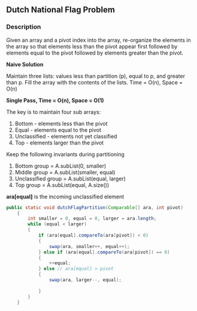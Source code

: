 ## Dutch National Flag Problem
### Description
Given an array and a pivot index into the array, re-organize the elements in the array so that elements less than the pivot appear first followed by elements equal to the pivot followed by elements greater than the pivot. 


**Naive Solution**

Maintain three lists: values less than partition (p), equal to p, and greater than p. Fill the array with the contents of the lists. Time = O(n), Space = O(n)

**Single Pass, Time = O(n), Space = O(1)**

The key is to maintain four sub arrays:

1. Bottom - elements less than the pivot
2. Equal - elements equal to the pivot
3. Unclassified - elements not yet classified
4. Top - elements larger than the pivot

Keep the following invariants during partitioning

1. Bottom group = A.subList(0, smaller)
2. Middle group = A.subList(smaller, equal)
3. Unclassified group = A.subList(equal, larger)
3. Top group = A.subList(equal, A.size())

**ara[equal]** is the incoming unclassified element

```java
public static void dutchFlagPartition(Comparable[] ara, int pivot)
    {
        int smaller = 0, equal = 0, larger = ara.length;
        while (equal < larger)
        {
            if (ara[equal].compareTo(ara[pivot]) < 0)
            {
                swap(ara, smaller++, equal++);
            } else if (ara[equal].compareTo(ara[pivot]) == 0)
            {
                ++equal;
            } else // ara[equal] > pivot
            {
                swap(ara, larger--, equal);
	
            }
        }
    }
```
